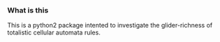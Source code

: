 ### What is this

This is a python2 package intented to investigate the glider-richness of totalistic cellular automata rules.
